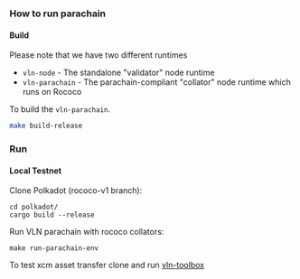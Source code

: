 ### How to run parachain

#### Build

Please note that we have two different runtimes
* `vln-node` - The standalone "validator" node runtime
* `vln-parachain` - The parachain-compliant "collator" node runtime which runs on Rococo

To build the `vln-parachain`.

```bash
make build-release
```

### Run

#### Local Testnet

Clone Polkadot (rococo-v1 branch):
```
cd polkadot/
cargo build --release
```

Run VLN parachain with rococo collators:
```
make run-parachain-env
```

To test xcm asset transfer clone and run [vln-toolbox](https://github.com/valibre-org/vln-toolbox)

